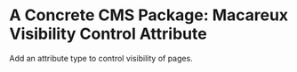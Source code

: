 # A Concrete CMS Package: Macareux Visibility Control Attribute

Add an attribute type to control visibility of pages.
